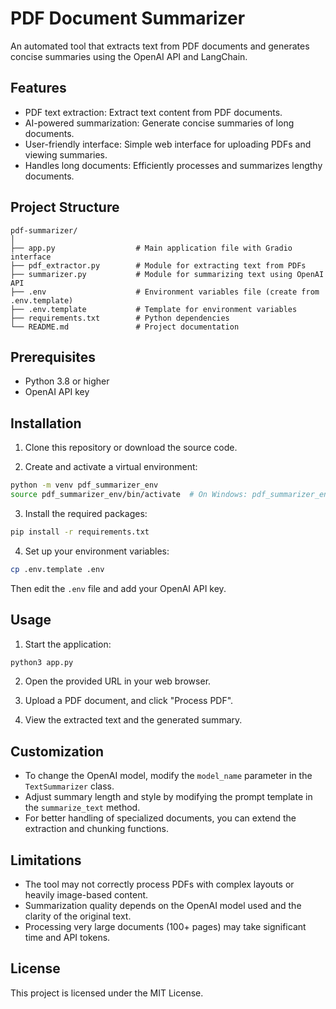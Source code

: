 # PDF Document Summarizer

An automated tool that extracts text from PDF documents and generates concise summaries using the OpenAI API and LangChain.

## Features

- PDF text extraction: Extract text content from PDF documents.
- AI-powered summarization: Generate concise summaries of long documents.
- User-friendly interface: Simple web interface for uploading PDFs and viewing summaries.
- Handles long documents: Efficiently processes and summarizes lengthy documents.

## Project Structure

```
pdf-summarizer/
│
├── app.py                  # Main application file with Gradio interface
├── pdf_extractor.py        # Module for extracting text from PDFs
├── summarizer.py           # Module for summarizing text using OpenAI API
├── .env                    # Environment variables file (create from .env.template)
├── .env.template           # Template for environment variables
├── requirements.txt        # Python dependencies
└── README.md               # Project documentation
```

## Prerequisites

- Python 3.8 or higher
- OpenAI API key

## Installation

1. Clone this repository or download the source code.

2. Create and activate a virtual environment:
```bash
python -m venv pdf_summarizer_env
source pdf_summarizer_env/bin/activate  # On Windows: pdf_summarizer_env\Scripts\activate
```

3. Install the required packages:
```bash
pip install -r requirements.txt
```

4. Set up your environment variables:
```bash
cp .env.template .env
```
Then edit the `.env` file and add your OpenAI API key.

## Usage

1. Start the application:
```bash
python3 app.py
```

2. Open the provided URL in your web browser.

3. Upload a PDF document, and click "Process PDF".

4. View the extracted text and the generated summary.

## Customization

- To change the OpenAI model, modify the `model_name` parameter in the `TextSummarizer` class.
- Adjust summary length and style by modifying the prompt template in the `summarize_text` method.
- For better handling of specialized documents, you can extend the extraction and chunking functions.

## Limitations

- The tool may not correctly process PDFs with complex layouts or heavily image-based content.
- Summarization quality depends on the OpenAI model used and the clarity of the original text.
- Processing very large documents (100+ pages) may take significant time and API tokens.

## License

This project is licensed under the MIT License.
